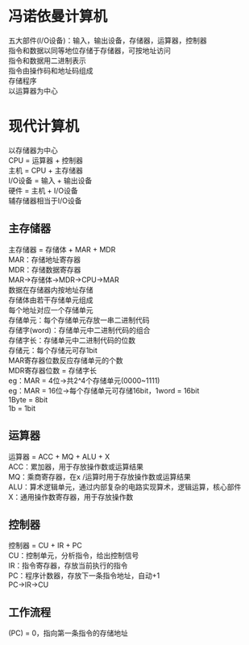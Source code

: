 # 冯诺依曼计算机
五大部件(I/O设备)：输入，输出设备，存储器，运算器，控制器  
指令和数据以同等地位存储于存储器，可按地址访问  
指令和数据用二进制表示  
指令由操作码和地址码组成  
存储程序  
以运算器为中心  

# 现代计算机
以存储器为中心  
CPU = 运算器 + 控制器  
主机 = CPU + 主存储器  
I/O设备 = 输入 + 输出设备  
硬件 = 主机 + I/O设备  
辅存储器相当于I/O设备  

## 主存储器
主存储器 = 存储体 + MAR + MDR  
MAR：存储地址寄存器  
MDR：存储数据寄存器  
MAR->存储体->MDR->CPU->MAR  
数据在存储器内按地址存储  
存储体由若干存储单元组成  
每个地址对应一个存储单元  
存储单元：每个存储单元存放一串二进制代码  
存储字(word)：存储单元中二进制代码的组合  
存储字长：存储单元中二进制代码的位数  
存储元：每个存储元可存1bit  
MAR寄存器位数反应存储单元的个数  
MDR寄存器位数 = 存储字长  
eg：MAR = 4位->共2^4个存储单元(0000~1111)  
eg：MAR = 16位->每个存储单元可存储16bit，1word = 16bit  
1Byte = 8bit  
1b = 1bit

## 运算器
运算器 = ACC + MQ + ALU + X  
ACC：累加器，用于存放操作数或运算结果  
MQ：乘商寄存器，在x /运算时用于存放操作数或运算结果  
ALU：算术逻辑单元，通过内部复杂的电路实现算术，逻辑运算，核心部件  
X：通用操作数寄存器，用于存放操作数  

## 控制器
控制器 = CU + IR + PC  
CU：控制单元，分析指令，给出控制信号  
IR：指令寄存器，存放当前执行的指令  
PC：程序计数器，存放下一条指令地址，自动+1  
PC->IR->CU  

## 工作流程
(PC) = 0，指向第一条指令的存储地址  
